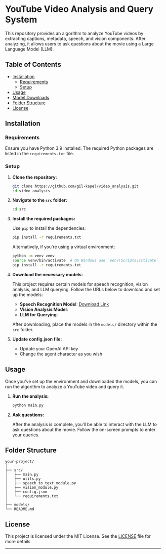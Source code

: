 # YouTube Video Analysis and Query System

This repository provides an algorithm to analyze YouTube videos by extracting captions, metadata, speech, and vision components. After analyzing, it allows users to ask questions about the movie using a Large Language Model (LLM).

## Table of Contents

- [Installation](#installation)
  - [Requirements](#requirements)
  - [Setup](#setup)
- [Usage](#usage)
- [Model Downloads](#model-downloads)
- [Folder Structure](#folder-structure)
- [License](#license)

## Installation

### Requirements

Ensure you have Python 3.9 installed. The required Python packages are listed in the `requirements.txt` file.

### Setup

1. **Clone the repository:**

   ```bash
   git clone https://github.com/gil-kapel/video_analysis.git
   cd video_analysis
   ```

2. **Navigate to the `src` folder:**

   ```bash
   cd src
   ```

3. **Install the required packages:**

   Use `pip` to install the dependencies:

   ```bash
   pip install -r requirements.txt
   ```

   Alternatively, if you're using a virtual environment:

   ```bash
   python -m venv venv
   source venv/bin/activate  # On Windows use `venv\Scripts\activate`
   pip install -r requirements.txt
   ```

4. **Download the necessary models:**

   This project requires certain models for speech recognition, vision analysis, and LLM querying. Follow the URLs below to download and set up the models:

   - **Speech Recognition Model**: [Download Link](https://openaipublic.azureedge.net/main/whisper/models/345ae4da62f9b3d59415adc60127b97c714f32e89e936602e85993674d08dcb1/medium.pt)
   - **Vision Analysis Model**:
   - **LLM for Querying**: 


   After downloading, place the models in the `models/` directory within the `src` folder.

5. **Update config.json file:**
   - Update your OpenAI API key
   - Change the agent character as you wish

## Usage

Once you've set up the environment and downloaded the models, you can run the algorithm to analyze a YouTube video and query it.

1. **Run the analysis:**

   ```bash
   python main.py
   ```

2. **Ask questions:**

   After the analysis is complete, you'll be able to interact with the LLM to ask questions about the movie. Follow the on-screen prompts to enter your queries.


## Folder Structure

```
your-project/
│
├── src/
│   ├── main.py                  
│   ├── utils.py                   
│   ├── speech_to_text_module.py  
│   ├── vision_module.py    
│   ├── config.json
│   └── requirements.txt     
│
├── models/
└── README.md            
```

## License

This project is licensed under the MIT License. See the [LICENSE](LICENSE) file for more details.

---